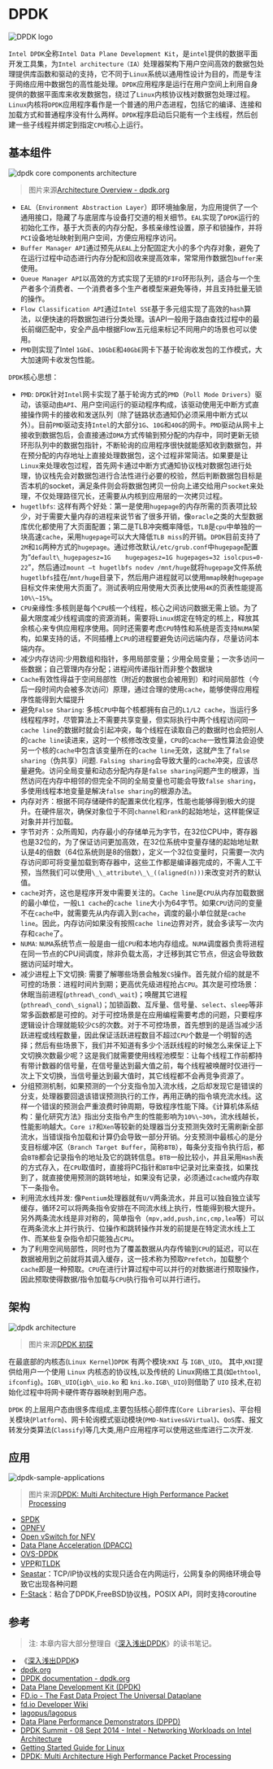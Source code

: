 # DPDK

![DPDK logo](http://dpdk.org/logos/dpdk.png)


`Intel DPDK`全称`Intel Data Plane Development Kit`，是`intel`提供的数据平面开发工具集，为`Intel architecture（IA）`处理器架构下用户空间高效的数据包处理提供库函数和驱动的支持，它不同于`Linux`系统以通用性设计为目的，而是专注于网络应用中数据包的高性能处理。`DPDK`应用程序是运行在用户空间上利用自身提供的数据平面库来收发数据包，绕过了`Linux`内核协议栈对数据包处理过程。`Linux`内核将`DPDK`应用程序看作是一个普通的用户态进程，包括它的编译、连接和加载方式和普通程序没有什么两样。`DPDK`程序启动后只能有一个主线程，然后创建一些子线程并绑定到指定`CPU`核心上运行。

## 基本组件

![dpdk core components architecture](images/dpdk-core-components-architecture.svg)

> 图片来源[Architecture Overview - dpdk.org](http://dpdk.org/doc/guides/prog_guide/overview.html#core-components)

-   `EAL`（`Environment Abstraction Layer`）即环境抽象层，为应用提供了一个通用接口，隐藏了与底层库与设备打交道的相关细节。`EAL`实现了`DPDK`运行的初始化工作，基于大页表的内存分配，多核亲缘性设置，原子和锁操作，并将`PCI`设备地址映射到用户空间，方便应用程序访问。
-   `Buffer Manager API`通过预先从`EAL`上分配固定大小的多个内存对象，避免了在运行过程中动态进行内存分配和回收来提高效率，常常用作数据包`buffer`来使用。
-   `Queue Manager API`以高效的方式实现了无锁的`FIFO`环形队列，适合与一个生产者多个消费者、一个消费者多个生产者模型来避免等待，并且支持批量无锁的操作。
-   `Flow Classification API`通过`Intel SSE`基于多元组实现了高效的`hash`算法，以便快速的将数据包进行分类处理。该API一般用于路由查找过程中的最长前缀匹配中，安全产品中根据Flow五元组来标记不同用户的场景也可以使用。
-   `PMD`则实现了Intel `1GbE`、`10GbE`和`40GbE`网卡下基于轮询收发包的工作模式，大大加速网卡收发包性能。

`DPDK`核心思想：

- `PMD`: `DPDK`针对`Intel`网卡实现了基于轮询方式的`PMD`（`Poll Mode Drivers`）驱动，该驱动由`API`、用户空间运行的驱动程序构成，该驱动使用无中断方式直接操作网卡的接收和发送队列（除了链路状态通知仍必须采用中断方式以外）。目前`PMD`驱动支持`Intel`的大部分`1G`、`10G`和`40G`的网卡。`PMD`驱动从网卡上接收到数据包后，会直接通过`DMA`方式传输到预分配的内存中，同时更新无锁环形队列中的数据包指针，不断轮询的应用程序很快就能感知收到数据包，并在预分配的内存地址上直接处理数据包，这个过程非常简洁。如果要是让`Linux`来处理收包过程，首先网卡通过中断方式通知协议栈对数据包进行处理，协议栈先会对数据包进行合法性进行必要的校验，然后判断数据包目标是否本机的socket，满足条件则会将数据包拷贝一份向上递交给用户`socket`来处理，不仅处理路径冗长，还需要从内核到应用层的一次拷贝过程。
- `hugetlbfs`: 这样有两个好处：第一是使用`hugepage`的内存所需的页表项比较少，对于需要大量内存的进程来说节省了很多开销，像`oracle`之类的大型数据库优化都使用了大页面配置；第二是TLB冲突概率降低，`TLB`是`cpu`中单独的一块高速`cache`，采用`hugepage`可以大大降低`TLB miss`的开销。`DPDK`目前支持了`2M`和`1G`两种方式的`hugepage`。通过修改默认`/etc/grub.conf`中`hugepage`配置为“`default\_hugepagesz=1G    hugepagesz=1G hugepages=32 isolcpus=0-22`”，然后通过`mount –t hugetlbfs nodev /mnt/huge`就将`hugepage`文件系统`hugetlbfs`挂在/`mnt/huge`目录下，然后用户进程就可以使用`mmap`映射`hugepage`目标文件来使用大页面了。测试表明应用使用大页表比使用`4K`的页表性能提高`10%\~15%`。
- `CPU`亲缘性:多核则是每个`CPU`核一个线程，核心之间访问数据无需上锁。为了最大限度减少线程调度的资源消耗，需要将`Linux`绑定在特定的核上，释放其余核心来专供应用程序使用。同时还需要考虑`CPU`特性和系统是否支持`NUMA`架构，如果支持的话，不同插槽上`CPU`的进程要避免访问远端内存，尽量访问本端内存。
- 减少内存访问:少用数组和指针，多用局部变量；少用全局变量；一次多访问一些数据；自己管理内存分配；进程间传递指针而非整个数据块
- `Cache`有效性得益于空间局部性（附近的数据也会被用到）和时间局部性（今后一段时间内会被多次访问）原理，通过合理的使用`cache`，能够使得应用程序性能得到大幅提升
- 避免`False Sharing`: 多核`CPU`中每个核都拥有自己的`L1/L2 cache`，当运行多线程程序时，尽管算法上不需要共享变量，但实际执行中两个线程访问同一`cache line`的数据时就会引起冲突，每个线程在读取自己的数据时也会把别人的`cache line`读进来，这时一个核修改改变量，`CPU`的`cache`一致性算法会迫使另一个核的`cache`中包含该变量所在的`cache line`无效，这就产生了`false sharing`（伪共享）问题. `Falsing sharing`会导致大量的`cache`冲突，应该尽量避免。访问全局变量和动态分配内存是`false sharing`问题产生的根源，当然访问在内存中相邻的但完全不同的全局变量也可能会导致`false sharing`，多使用线程本地变量是解决`false sharing`的根源办法。
- 内存对齐：根据不同存储硬件的配置来优化程序，性能也能够得到极大的提升。在硬件层次，确保对象位于不同`channel`和`rank`的起始地址，这样能保证对象并并行加载。
- 字节对齐：众所周知，内存最小的存储单元为字节，在32位CPU中，寄存器也是32位的，为了保证访问更加高效，在32位系统中变量存储的起始地址默认是4的倍数（64位系统则是8的倍数），定义一个32位变量时，只需要一次内存访问即可将变量加载到寄存器中，这些工作都是编译器完成的，不需人工干预，当然我们可以使用`\_\_attribute\_\_((aligned(n)))`来改变对齐的默认值。
- `cache`对齐，这也是程序开发中需要关注的。`Cache line`是`CPU`从内存加载数据的最小单位，一般`L1 cache`的`cache line`大小为64字节。如果`CPU`访问的变量不在`cache`中，就需要先从内存调入到`cache`，调度的最小单位就是`cache line`。因此，内存访问如果没有按照`cache line`边界对齐，就会多读写一次内存和`cache`了。
- `NUMA`: `NUMA`系统节点一般是由一组`CPU`和本地内存组成。`NUMA`调度器负责将进程在同一节点的CPU间调度，除非负载太高，才迁移到其它节点，但这会导致数据访问延时增大。
- 减少进程上下文切换: 需要了解哪些场景会触发`CS`操作。首先就介绍的就是不可控的场景：进程时间片到期；更高优先级进程抢占`CPU`。其次是可控场景：休眠当前进程(`pthread\_cond\_wait`)；唤醒其它进程(`pthread\_cond\_signal`)；加锁函数、互斥量、信号量、`select`、`sleep`等非常多函数都是可控的。对于可控场景是在应用编程需要考虑的问题，只要程序逻辑设计合理就能较少`CS`的次数。对于不可控场景，首先想到的是适当减少活跃进程或线程数量，因此保证活跃进程数目不超过`CPU`个数是一个明智的选择；然后有些场景下，我们并不知道有多少个活跃线程的时候怎么来保证上下文切换次数最少呢？这是我们就需要使用线程池模型：让每个线程工作前都持有带计数器的信号量，在信号量达到最大值之前，每个线程被唤醒时仅进行一次上下文切换，当信号量达到最大值时，其它线程都不会再竞争资源了。
- 分组预测机制，如果预测的一个分支指令加入流水线，之后却发现它是错误的分支，处理器要回退该错误预测执行的工作，再用正确的指令填充流水线。这样一个错误的预测会严重浪费时钟周期，导致程序性能下降。《计算机体系结构：量化研究方法》指出分支指令产生的性能影响为`10%\~30%`，流水线越长，性能影响越大。`Core i7`和`Xen`等较新的处理器当分支预测失效时无需刷新全部流水，当错误指令加载和计算仍会导致一部分开销。分支预测中最核心的是分支目标缓冲区（`Branch Target Buffer`，简称`BTB`），每条分支指令执行后，都会`BTB`都会记录指令的地址及它的跳转信息。`BTB`一般比较小，并且采用`Hash`表的方式存入，在`CPU`取值时，直接将PC指针和`BTB`中记录对比来查找，如果找到了，就直接使用预测的跳转地址，如果没有记录，必须通过`cache`或内存取下一条指令。
-   利用流水线并发: 像`Pentium`处理器就有`U/V`两条流水，并且可以独自独立读写缓存，循环2可以将两条指令安排在不同流水线上执行，性能得到极大提升。另外两条流水线是非对称的，简单指令（`mpv,add,push,inc,cmp,lea`等）可以在两条流水上并行执行、位操作和跳转操作并发的前提是在特定流水线上工作、而某些复杂指令却只能独占`CPU`。
-  为了利用空间局部性，同时也为了覆盖数据从内存传输到`CPU`的延迟，可以在数据被用到之前就将其调入缓存，这一技术称为预取`Prefetch`，加载整个`cache`即是一种预取。`CPU`在进行计算过程中可以并行的对数据进行预取操作，因此预取使得数据/指令加载与`CPU`执行指令可以并行进行。

## 架构

![dpdk architecture](images/dpdk-architecture.png)

> 图片来源[DPDK 初探](https://www.linuxwind.com/2017/05/12/dpdk.html)

在最底部的内核态(`Linux Kernel`)`DPDK` 有两个模块:`KNI` 与 `IGB\_UIO`。 其中,`KNI`提供给用户一个使用 `Linux` 内核态的协议栈,以及传统的 Linux网络工具(如`ethtool`, `ifconfig`)。`IGB\_UIO`(`igb\_uio.ko` 和 `kni.ko.IGB\_UIO`)则借助了 `UIO` 技术,在初始化过程中将网卡硬件寄存器映射到用户态。

`DPDK` 的上层用户态由很多库组成,主要包括核心部件库(`Core Libraries`)、平台相关模块(`Platform`)、网卡轮询模式驱动模块(`PMD-Natives&Virtual`)、`QoS`库、报文转发分类算法(`Classify`)等几大类,用户应用程序可以使用这些库进行二次开发.

## 应用

![dpdk-sample-applications](images/dpdk-sample-applications.jpg)
> 图片来源[DPDK: Multi Architecture High Performance Packet Processing](https://www.slideshare.net/MichelleHolley1/dpdk-multi-architecture-high-performance-packet-processing-72911726)

- [SPDK](http://www.spdk.io/)
- [OPNFV](https://wiki.opnfv.org/)
- [Open vSwitch for NFV](https://wiki.opnfv.org/display/ovsnfv/Open+vSwitch+For+NFV+Home)
- [Data Plane Acceleration (DPACC)](https://wiki.opnfv.org/display/dpacc/DPACC+Home)
- [OVS-DPDK](ovs-dpdk.html)
- [VPP](http://fd.io)和[TLDK](https://wiki.fd.io/view/TLDK)
- [Seastar](http://www.seastar-project.org)：TCP/IP协议栈的实现只适合在内网运行，公网复杂的网络环境会导致它出现各种问题
- [F-Stack](http://www.f-stack.org/)：粘合了DPDK,FreeBSD协议栈，POSIX API，同时支持coroutine



## 参考

> 注: 本章内容大部分整理自《[深入浅出DPDK](https://www.amazon.cn/%E5%9B%BE%E4%B9%A6/dp/B01FQ9SMZO)》的读书笔记。

- 《[深入浅出DPDK](https://www.amazon.cn/%E5%9B%BE%E4%B9%A6/dp/B01FQ9SMZO)》
- [dpdk.org](http://dpdk.org)
- [DPDK documentation - dpdk.org](http://dpdk.org/doc/guides/)
- [Data Plane Development Kit (DPDK)](http://intel.com/go/dpdk)
- [FD.io - The Fast Data Project The Universal Dataplane](https://fd.io)
- [fd.io Developer Wiki](https://wiki.fd.io/view/Main_Page)
- [lagopus/lagopus](https://github.com/lagopus/lagopus)
- [Data Plane Performance Demonstrators (DPPD)](https://01.org/zh/intel-data-plane-performance-demonstrators?langredirect=1)
- [DPDK Summit - 08 Sept 2014 - Intel - Networking Workloads on Intel Architecture](https://www.slideshare.net/jstleger/6-dpdk-summit-2014-intel-presentation-venky-venkatesan)
- [Getting Started Guide for Linux](https://www.intel.com/content/dam/www/public/us/en/documents/guides/dpdk-getting-started-guide.pdf)
- [DPDK: Multi Architecture High Performance Packet Processing](https://www.slideshare.net/MichelleHolley1/dpdk-multi-architecture-high-performance-packet-processing-72911726)
